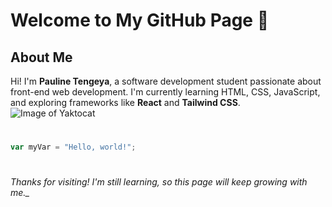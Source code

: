 # <h1>Welcome to My GitHub Page 👋</h1>

## <h2>About Me</h2>
Hi! I'm **Pauline Tengeya**, a software development student passionate about front-end web development. I'm currently learning HTML, CSS, JavaScript, and exploring frameworks like **React** and **Tailwind CSS**.
![Image of Yaktocat](https://octodex.github.com/images/yaktocat.png)
#
``` javascript
var myVar = "Hello, world!";
```
# <h6>Thanks for visiting! I'm still learning, so this page will keep growing with me._</h6>


